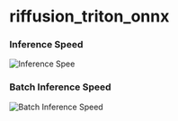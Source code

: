 # riffusion_triton_onnx


### Inference Speed
![Inference Spee](https://github.com/daewoung/riffusion_triton_onnx/assets/96560111/116bd305-b71c-4f24-9469-6a873e940cf6)


### Batch Inference Speed
![Batch Inference Speed](https://github.com/daewoung/riffusion_triton_onnx/assets/96560111/b34959b7-1f85-43ab-9776-ec6792e0903d)
